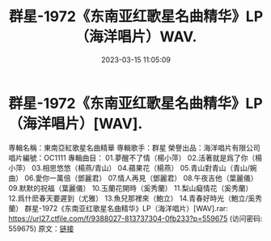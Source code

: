 ﻿---
title: 群星-1972《东南亚红歌星名曲精华》LP（海洋唱片）WAV.
date: 2023-03-15 11:05:09
categories: WAV车载音乐、镜像
tags: 华语中文
---
# 群星-1972《东南亚红歌星名曲精华》LP（海洋唱片）[WAV].

専輯名稱：東南亞紅歌星名曲精華
専輯歌手：群星
榮譽出品：海洋唱片有限公司
唱片編號：OC1111
專輯曲目：
01.夢醒不了情（楊小萍）
02.活著就是爲了你（楊小萍）
03.相思悠悠（楊燕/青山）
04.蘋果花（楊燕）
05.青山對青山（青山/婉曲）
06.愛你一萬倍（鄧麗君）
07.情人再見（鄧麗君）
08.午夜吉他（葉麗儀）
09.默默的祝福（葉麗儀）
10.玉蘭花開時（奚秀蘭）
11.梨山癡情花（奚秀蘭）
12.爲什麽春天要遲到（尤雅）
13.魚兒那裡來（鮑立）
14.青春好時光（鮑立/奚秀蘭）
群星-1972《东南亚红歌星名曲精华》LP（海洋唱片）[WAV].rar: https://url27.ctfile.com/f/9388027-813737304-0fb233?p=559675
(访问密码: 559675)
原文：[链接](https://blog.sina.com.cn/s/blog_1647c7e7601031100.html)